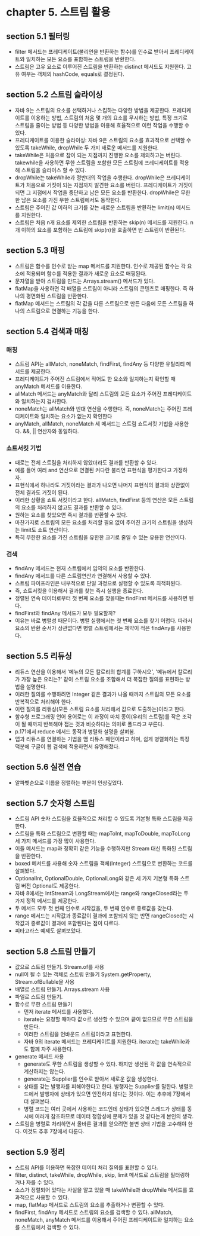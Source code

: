 # chapter 5. 스트림 활용

## section 5.1 필터링

* filter 메서드는 프레디케이트(불리언을 반환하는 함수)를 인수로 받아서 프레디케이트와 일치하는 모든 요소를 포함하는 스트림을 반환한다.
* 스트림은 고유 요소로 이루어진 스트림을 반환하는 distinct 메서드도 지원한다. 고유 여부는 객체의 hashCode, equals로 결정된다.

## section 5.2 스트림 슬라이싱

* 자바 9는 스트림의 요소를 선택하거나 스킵하는 다양한 방법을 제공한다. 프레디케이트를 이용하는 방법, 스트림의 처음 몇 개의 요소를 무시하는 방법, 특정 크기로 스트림을 줄이는 방법 등 다양한 방법을 이용해 효율적으로 이런 작업을 수행할 수 있다.
* 프레디케이트를 이용한 슬라이싱: 자바 9은 스트림의 요소를 효과적으로 선택할 수 있도록 takeWhile, dropWhile 두 가지 새로운 메서드를 지원한다.
* takeWhile은 처음으로 참이 되는 지점까지 진행한 요소를 제외하고는 버린다. takewhile을 사용하면 무한 스트림을 포함한 모든 스트림에 프레디케이트를 적용해 스트림을 슬라이스 할 수 있다.
* dropWhile는 takeWhile과 정반대의 작업을 수행한다. dropWhile은 프레디케이트가 처음으로 거짓이 되는 지점까지 발견한 요소를 버린다. 프레디케이트가 거짓이 되면 그 지점에서 작업을 중단하고 남은 모든 요소를 반환한다. dropWhile은 무한한 남은 요소를 가진 무한 스트림에서도 동작한다.
* 스트림은 주어진 값 이하의 크기를 갖는 새로운 스트림을 반환하는 limit(n) 메서드를 지원한다.
* 스트림은 처음 n개 요소를 제외한 스트림을 반환하는 skip(n) 메서드를 지원한다. n개 이하의 요소를 포함하는 스트림에 skip(n)을 호출하면 빈 스트림이 반환된다.


## section 5.3 매핑

* 스트림은 함수를 인수로 받는 map 메서드를 지원한다. 인수로 제공된 함수는 각 요소에 적용되며 함수를 적용한 결과가 새로운 요소로 매핑된다.
* 문자열을 받아 스트림을 만드는 Arrays.stream() 메서드가 있다.
* flatMap을 사용하면 각 배열을 스트림이 아니라 스트림의 콘텐츠로 매핑한다. 즉 하나의 평면화된 스트림을 반환한다. 
* flatMap 메서드는 스트림의 각 값을 다른 스트림으로 만든 다음에 모든 스트림을 하나의 스트림으로 연결하는 기능을 한다.

## section 5.4 검색과 매칭

### 매칭

* 스트림 API는 allMatch, noneMatch, findFirst, findAny 등 다양한 유틸리티 메서드를 제공한다.
* 프레디케이트가 주어진 스트림에서 적어도 한 요소와 일치하는지 확인할 때 anyMatch 메서드를 이용한다.
* allMatch 메서드는 anyMatch와 달리 스트림의 모든 요소가 주어진 프레디케이트와 일치하는지 검사한다.
* noneMatch는 allMatch와 반대 연산을 수행한다. 즉, noneMatch는 주어진 프레디케이트와 일치하는 요소가 없는지 확인한다
* anyMatch, allMatch, noneMatch 세 메서드는 스트림 쇼트서킷 기법을 사용한다. &&, || 연산자와 동일하다.

### 쇼트서킷 기법

* 때로는 전체 스트림을 처리하지 않았더라도 결과를 반환할 수 있다.
* 예를 들어 여러 and 연산으로 연결된 커다란 불리언 표현식을 평가한다고 가정하자.
* 표현식에서 하나라도 거짓이라는 결과가 나오면 나머지 표현식의 결과와 상관없이 전체 결과도 거짓이 된다.
* 이러한 상황을 쇼트 서킷이라고 한다. allMatch, findFirst 등의 연산은 모든 스트림의 요소를 처리하지 않고도 결과를 반환할 수 있다.
* 원하는 요소를 찾았으면 즉시 결과를 반환할 수 있다.
* 마찬가지로 스트림의 모든 요소를 처리할 필요 없이 주어진 크기의 스트림을 생성하는 limit도 쇼트 연산이다.
* 특히 무한한 요소를 가진 스트림을 유한한 크기로 줄일 수 있는 유용한 연산이다.

### 검색

* findAny 메서드는 현재 스트림에서 임의의 요소를 반환한다.
* findAny 메서드를 다른 스트림연산과 연결해서 사용할 수 있다.
* 스트림 파이프라인은 내부적으로 단일 과정으로 실행할 수 있도록 최적화된다.
* 즉, 쇼트서킷을 이용해서 결과를 찾는 즉시 실행을 종료한다. 
* 정렬된 연속 데이터로부터 첫 번째 요소를 찾을때는 findFirst 메서드를 사용하면 된다.
* findFirst와 findAny 메서드가 모두 필요할까? 
* 이유는 바로 병렬성 때문이다. 병렬 실행에서는 첫 번째 요소를 찾기 어렵다. 따라서 요소의 반환 순서가 상관없다면 병렬 스트림에서는 제약이 적은 findAny를 사용한다.

## section 5.5 리듀싱

* 리듀스 연산을 이용해서 '메뉴의 모든 칼로리의 합계를 구하시오', '메뉴에서 칼로리가 가장 높은 요리는?' 같이 스트림 요소를 조합해서 더 복잡한 질의를 표현하는 방법을 설명한다.
* 이러한 질의를 수행하려면 Integer 같은 결과가 나올 때까지 스트림의 모든 요소를 반복적으로 처리해야 한다. 
* 이런 질의를 리듀싱(모든 스트림 요소를 처리해서 값으로 도출하는)이라고 한다.
* 함수형 프로그래밍 언어 용어로는 이 과정이 마치 종이(우리의 스트림)를 작은 조각이 될 때까지 반복해야 접는 것과 비슷하다는 의미로 폴드라고 부른다.
* p.171에서 reduce 메서드 동작과 병렬화 설명을 살펴봄.
* 맵과 리듀스를 연결하는 기법을 맴 리듀스 패턴이라고 하며, 쉽게 병렬화하는 특징 덕분에 구글이 웹 검색에 적용하면서 유명해졌다.

## section 5.6 실전 연습

* 알파벳순으로 이름을 정렬하는 부분이 인상깊었다.

## section 5.7 숫자형 스트림

* 스트림 API 숫자 스트림을 효율적으로 처리할 수 있도록 기본형 특화 스트림을 제공한다.
* 스트림을 특화 스트림으로 변환할 때는 mapToInt, mapToDouble, mapToLong 세 가지 메서드를 가장 많이 사용한다.
* 이들 메서드는 map과 정확히 같은 기능을 수행하지만 Stream<T> 대신 특화된 스트림을 반환한다.
* boxed 메서드를 사용해 숫자 스트림을 객체(Integer) 스트림으로 변환하는 코드를 살펴봤다.
* OptionalInt, OptionalDouble, OptionalLong와 같은 세 가지 기본형 특화 스트림 버전 Optional도 제공한다.
* 자바 8에서는 IntStream과 LongStream에서는 range와 rangeClosed라는 두 가지 정적 메서드를 제공한다.
* 두 메서드 모두 첫 번째 인수로 시작값을, 두 번째 인수로 종료값을 갖는다.
* range 메서드는 시작값과 종료값이 결과에 포함되지 않는 반면 rangeClosed는 시작값과 종료값이 결과에 포함된다는 점이 다르다.
* 피타고라스 예제도 살펴보았다.

## section 5.8 스트림 만들기

* 값으로 스트림 만들기. Stream.of를 사용
* null이 될 수 있는 객체로 스트림 만들기 System.getProperty, Stream.ofBullable을 사용
* 배열로 스트림 만들기. Arrays.stream 사용
* 파일로 스트림 만들기. 
* 함수로 무한 스트림 만들기
  * 먼저 iterate 메서드를 사용했다.
  * iterate는 요청할 때마다 값ㅇ르 생산할 수 있으며 끝이 없으므로 무한 스트림을 만든다.
  * 이러한 스트림을 언바운드 스트림이라고 표현한다.
  * 자바 9의 iterate 메서드는 프레디케이트를 지원한다. iterate는 takeWhile과도 함께 자주 사용한다.
* generate 메서드 사용
  * generate도 무한 스트림을 생성할 수 있다. 하지만 생산된 각 값을 연속적으로 계산하지는 않는다.
  * generate는 Supplier<T>를 인수로 받아서 새로운 값을 생성한다.
  * 상태를 갖는 발행자를 피해야한다고 한다. 발행자는 Supplier를 말한다. 병렬코드에서 발행자에 상태가 있으면 안전하지 않다는 것이다. 이는 추후에 7장에서 더 살펴본다.
  * 병렬 코드는 여러 곳에서 사용하는 코드인데 상태가 있으면 스레드가 상태를 동시에 여러개 참조하므로 데이터 정합성에 문제가 있을 것 같다는게 본인의 생각.
* 스트림을 병렬로 처리하면서 올바른 결과를 얻으려면 불변 상태 기법을 고수해야 한다. 이것도 추후 7장에서 다룬다.

## section 5.9 정리

* 스트림 API를 이용하면 복잡한 데이터 처리 질의를 표현할 수 있다.
* filter, distinct, takeWhile, dropWhile, skip, limit 메서드로 스트림을 필터링하거나 자를 수 있다.
* 소스가 정렬되어 있다는 사실을 알고 있을 때 takeWhile과 dropWhile 메서드를 효과적으로 사용할 수 있다.
* map, flatMap 메서드로 스트림의 요소를 추출하거나 변환할 수 있다.
* findFirst, findAny 메서드로 스트림의 요소를 검색할 수 있다. allMatch, noneMatch, anyMatch 메서드를 이용해서 주어진 프레디케이트와 일치하는 요소를 스트림에서 검색할 수 있다.
